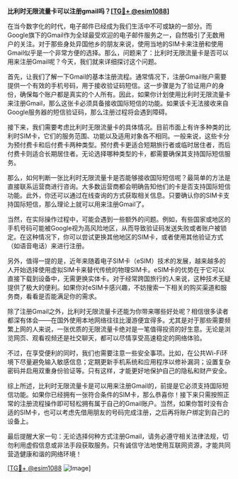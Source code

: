 **比利时无限流量卡可以注册gmail吗？[[TG💪+ @esim1088](https://t.me/s/esim1088)]**

在当今数字化的时代，电子邮件已经成为我们生活中不可或缺的一部分。而Google旗下的Gmail作为全球最受欢迎的电子邮件服务之一，自然吸引了无数用户的关注。对于那些身处异国他乡的朋友来说，使用当地的SIM卡来注册和使用Gmail似乎是一个非常方便的选择。那么，问题来了：比利时无限流量卡是否可以用来注册Gmail呢？今天，我们就来详细探讨这个问题。

首先，让我们了解一下Gmail的基本注册流程。通常情况下，注册Gmail账户需要提供一个有效的手机号码，用于接收验证码短信。这一步骤是为了验证用户的身份，确保每个账户都是真实的个人所有。因此，如果你计划使用比利时无限流量卡来注册Gmail，那么这张卡必须具备接收国际短信的功能。如果该卡无法接收来自Google服务器的短信验证码，那么注册过程将会遇到障碍。

接下来，我们需要考虑比利时无限流量卡的具体情况。目前市面上有许多种类的比利时SIM卡，它们的服务范围、功能以及适用对象各不相同。一般来说，这些卡分为预付费卡和后付费卡两种类型。预付费卡更适合短期旅行者或临时居住者，而后付费卡则适合长期居住者。无论选择哪种类型的卡，都需要确保其支持国际短信服务。

那么，如何判断一张比利时无限流量卡是否能够接收国际短信呢？最简单的方法是直接联系运营商进行咨询。大多数运营商都会明确告知他们的卡是否支持国际短信功能。此外，你还可以通过在线查询的方式获取相关信息。只要确认你的SIM卡支持国际短信，那么理论上就可以用来注册Gmail了。

当然，在实际操作过程中，可能会遇到一些额外的问题。例如，有些国家或地区的手机号码可能被Google视为高风险地区，从而导致验证码发送失败或者账户被锁定。在这种情况下，你可以尝试更换其他地区的SIM卡，或者使用其他验证方式（如语音电话）来进行注册。

另外，值得一提的是，近年来随着电子SIM卡（eSIM）技术的发展，越来越多的人开始选择使用虚拟SIM卡来替代传统的物理SIM卡。eSIM卡的优势在于它可以直接下载到设备中，无需更换实体卡。对于经常跨国旅行的人来说，这种技术无疑提供了极大的便利。如果你对eSIM卡感兴趣，不妨搜索一下相关的购买渠道和服务商，看看是否能满足你的需求。

除了注册Gmail之外，比利时无限流量卡还能为你带来哪些好处呢？相信很多读者都深有体会——在国外使用本地网络往往比漫游便宜得多。尤其是对于那些需要频繁上网的人来说，一张优质的无限流量卡绝对是一笔值得投资的好生意。无论是浏览网页、观看视频还是社交聊天，都可以尽情享受高速稳定的网络体验。

不过，在享受便利的同时，我们也需要注意一些安全事项。比如，在公共Wi-Fi环境下尽量避免输入敏感信息；定期更新手机系统和应用程序以修补漏洞；设置复杂密码并启用双重身份验证等。只有这样，才能更好地保护自己的隐私和财产安全。

综上所述，比利时无限流量卡是可以用来注册Gmail的，前提是它必须支持国际短信功能。如果你已经拥有一张符合条件的SIM卡，那么恭喜你！接下来只需按照正常的注册流程操作即可轻松拥有属于自己的Gmail账户。当然，如果你暂时没有合适的SIM卡，也可以考虑先借用朋友的号码完成注册，之后再将账户绑定到自己的设备上。

最后提醒大家一句：无论选择何种方式注册Gmail，请务必遵守相关法律法规，切勿利用虚假信息或非法手段获取服务。只有诚信守法地使用互联网资源，才能共同营造健康和谐的网络环境！

[[TG💪+ @esim1088](https://t.me/s/esim1088) ![Image](https://i.postimg.cc/4NQfJmqS/Snipaste-2025-05-13-00-14-12.png)]